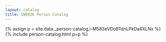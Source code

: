 ```yaml
---
layout: catalog
title: SWERIK Person Catalog
---
```

{% assign p = site.data._person-catalog.i-M583eVDoBTdnLPkDa6XLNx %}
{% include person-catalog.html p=p %}

